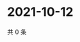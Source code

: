 # 2021-10-12

共 0 条

<!-- BEGIN WEIBO -->
<!-- 最后更新时间 Tue Oct 12 2021 07:14:19 GMT+0800 (China Standard Time) -->

<!-- END WEIBO -->
